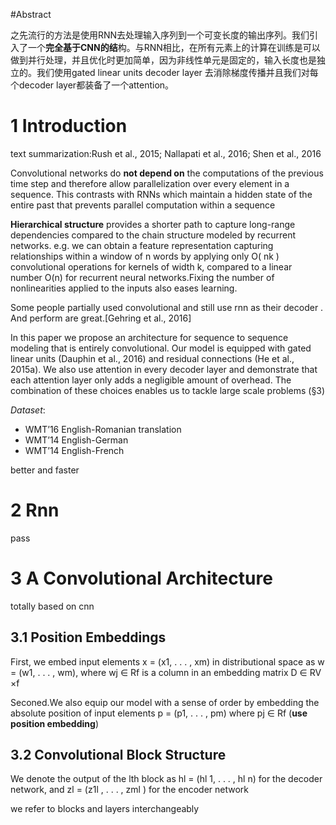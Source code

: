 #Abstract

之先流行的方法是使用RNN去处理输入序列到一个可变长度的输出序列。我们引入了一个**完全基于CNN的结**构。与RNN相比，在所有元素上的计算在训练是可以做到并行处理，并且优化时更加简单，因为非线性单元是固定的，输入长度也是独立的。我们使用gated linear units decoder layer 去消除梯度传播并且我们对每个decoder layer都装备了一个attention。

# 1 Introduction

text summarization:Rush et al., 2015; Nallapati et al., 2016; Shen et al., 2016 

Convolutional networks do **not depend on** the computations of the previous time step and therefore allow parallelization over every element in a sequence. This contrasts with RNNs which maintain a hidden state of the entire past that prevents parallel computation within a sequence

**Hierarchical structure** provides a shorter path to capture long-range dependencies compared to the chain structure modeled by recurrent networks. e.g. we can obtain a feature representation capturing relationships within a window of n words by applying only O( nk ) convolutional operations for kernels of width k, compared to a linear number O(n) for recurrent neural networks.Fixing the number of nonlinearities applied to the inputs also eases learning.

Some people partially used convolutional and still use rnn as their decoder . And perform are great.[Gehring et al., 2016]

In this paper we propose an architecture for sequence to sequence modeling that is entirely convolutional. Our model is equipped with gated linear units (Dauphin et al., 2016) and residual connections (He et al., 2015a). We also use attention in every decoder layer and demonstrate that each attention layer only adds a negligible amount of overhead. The combination of these choices enables us to tackle large scale problems (§3)

*Dataset*:

- WMT’16 English-Romanian translation 
- WMT’14 English-German  
- WMT’14 English-French 

better and faster

# 2 Rnn 

pass

# 3 A Convolutional Architecture

 totally based on cnn

## 3.1 Position Embeddings

First, we embed input elements x = (x1, . . . , xm) in distributional space as w = (w1, . . . , wm), where wj ∈ Rf is a column in an embedding matrix D ∈ RV ×f 

Seconed.We also equip our model with a sense of order by embedding the absolute position of input elements p = (p1, . . . , pm) where pj ∈ Rf (**use position embedding**)

## 3.2 Convolutional Block Structure

We denote the output of the lth block as hl = (hl 1, . . . , hl n) for the decoder network, and zl = (z1l , . . . , zml ) for the encoder network

we refer to blocks and layers interchangeably




